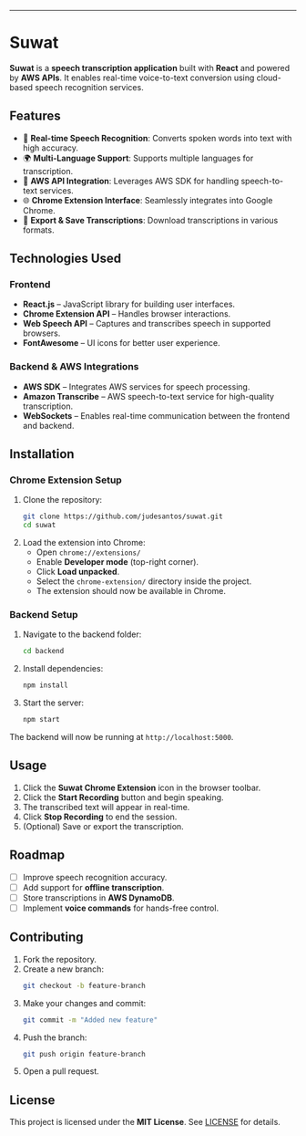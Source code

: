 
---

# Suwat

**Suwat** is a **speech transcription application** built with **React** and powered by **AWS APIs**. It enables real-time voice-to-text conversion using cloud-based speech recognition services.

## Features

- 🎤 **Real-time Speech Recognition**: Converts spoken words into text with high accuracy.
- 🌍 **Multi-Language Support**: Supports multiple languages for transcription.
- 🔌 **AWS API Integration**: Leverages AWS SDK for handling speech-to-text services.
- 🌐 **Chrome Extension Interface**: Seamlessly integrates into Google Chrome.
- 💾 **Export & Save Transcriptions**: Download transcriptions in various formats.

## Technologies Used

### **Frontend**
- **React.js** – JavaScript library for building user interfaces.
- **Chrome Extension API** – Handles browser interactions.
- **Web Speech API** – Captures and transcribes speech in supported browsers.
- **FontAwesome** – UI icons for better user experience.

### **Backend & AWS Integrations**
- **AWS SDK** – Integrates AWS services for speech processing.
- **Amazon Transcribe** – AWS speech-to-text service for high-quality transcription.
- **WebSockets** – Enables real-time communication between the frontend and backend.

## Installation

### **Chrome Extension Setup**
1. Clone the repository:
   ```sh
   git clone https://github.com/judesantos/suwat.git
   cd suwat
   ```
2. Load the extension into Chrome:
   - Open `chrome://extensions/`
   - Enable **Developer mode** (top-right corner).
   - Click **Load unpacked**.
   - Select the `chrome-extension/` directory inside the project.
   - The extension should now be available in Chrome.

### **Backend Setup**
1. Navigate to the backend folder:
   ```sh
   cd backend
   ```
2. Install dependencies:
   ```sh
   npm install
   ```
3. Start the server:
   ```sh
   npm start
   ```

The backend will now be running at `http://localhost:5000`.

## Usage

1. Click the **Suwat Chrome Extension** icon in the browser toolbar.
2. Click the **Start Recording** button and begin speaking.
3. The transcribed text will appear in real-time.
4. Click **Stop Recording** to end the session.
5. (Optional) Save or export the transcription.

## Roadmap

- [ ] Improve speech recognition accuracy.
- [ ] Add support for **offline transcription**.
- [ ] Store transcriptions in **AWS DynamoDB**.
- [ ] Implement **voice commands** for hands-free control.

## Contributing

1. Fork the repository.
2. Create a new branch:
   ```sh
   git checkout -b feature-branch
   ```
3. Make your changes and commit:
   ```sh
   git commit -m "Added new feature"
   ```
4. Push the branch:
   ```sh
   git push origin feature-branch
   ```
5. Open a pull request.

## License

This project is licensed under the **MIT License**. See [LICENSE](LICENSE) for details.
